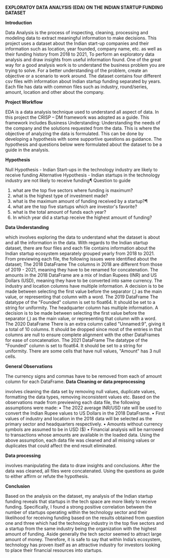 **EXPLORATOY DATA ANALYSIS (EDA) ON THE INDIAN STARTUP FUNDING DATASET**

**Introduction**

Data Analysis is the process of inspecting, cleaning, processing and modeling data to extract meaningful information to make decisions. This project uses a dataset about the Indian start-up companies and their information such as location, year founded, company name, etc. as well as their funding history from 2018 to 2021, To perform an exploratory data analysis and draw insights from useful information found. One of the great way for a good analysis work is to understand the business problem you are trying to solve. For a better understanding of the problem, create an objective or a scenario to work around. The dataset contains four different csv files with information about Indian startup funding separated by years. Each file has data with common files such as industry, round/series, amount, location and other about the company.

**Project Workflow**

EDA is a data analysis technique used to understand all aspect of data. In this project the CRISP – DM framework was adopted as a guide. This framework includes
Business Understanding: Understanding the needs of the company and the solutions requested from the data. This is where the objective of analyzing the data is formulated. This can be done by developing a hypothesis with some supportive questions as guidance. The hypothesis and questions below were formulated about the dataset to be a guide in the analysis.

**Hypothesis**

 Null Hypothesis - Indian Start-ups in the technology industry are likely to receive funding
Alternative Hypothesis - Indian startups in the technology industry are not likely to receive funding¶
Question to guide

1. what are the top five sectors where funding is maximum?
2. what is the highest type of investment made?
3. what is the maximum amount of funding received by a startup?¶
4. what are the top five startups which are investor's favorite?
5. what is the total amount of funds each year?
6. In which year did a startup receive the highest amount of funding?

**Data Understanding**


which involves exploring the data to understand what the dataset is about and all the information in the data. With regards to the Indian startup dataset, there are four files and each file contains information about the Indian startup ecosystem separately grouped yearly from 2018 to 2021. From previewing each file, the following issues were identified about the dataset;
The 2018 DataFrame
The columns in 2018 are different from those of 2019 - 2021, meaning they have to be renamed for concatenation. The amounts in the 2018 DataFrame are a mix of Indian Rupees (INR) and US Dollars (USD), meaning they have to be converted into same currency. The industry and location columns have multiple information. A decision is to be made between selecting the first value before the separator (,) as the main value, or representing that column with a word.
The 2019 DataFrame
The datatype of the "Founded" column is set to float64. It should be set to a string for uniformity. The headquarter column has multiple information. A decision is to be made between selecting the first value before the separator (,) as the main value, or representing that column with a word.
The 2020 DataFrame
There is an extra column called "Unnamed:9", giving it a total of 10 columns. It should be dropped since most of the entries in that columns are null to ensure complete alignment with the other DataFrames for ease of concatenation.
The 2021 DataFrame
The datatype of the "Founded" column is set to float64. It should be set to a string for uniformity. There are some cells that have null values, "Amount" has 3 null cells.

**General Observations**

The currency signs and commas have to be removed from each of amount column for each DataFrame. 
**Data Cleaning or data preprocessing**

involves cleaning the data set by removing null values, duplicate values, formatting the data types, removing inconsistent values etc. Based on the observations made from previewing each data file, the following assumptions were made:
•	The 2022 average INR/USD rate will be used to convert the Indian Rupee values to US Dollars in the 2018 DataFrame.
•	First values of industry and location in the 2018 data will be selected as the primary sector and headquarters respectively.
•	Amounts without currency symbols are assumed to be in USD ($)
•	Financial analysis will be narrowed to transactions whose amounts are available in the loaded data.
Using the above assumption, each data file was cleaned and all missing values or duplicates that could affect the end result eliminated.


**Data processing**

involves manipulating the data to draw insights and conclusions. After the data was cleaned, all files were concatenated. Using the questions as guide to either affirm or refute the hypothesis.

**Conclusion**

Based on the analysis on the dataset, my analysis of the Indian startup funding reveals that startups in the tech space are more likely to receive funding. Specifically, I found a strong positive correlation between the number of startups operating within the technology sector and their likelihood for receiving funding based on the results obtained from question one and three which had the technology industry in the top five sectors and a startup from the same industry being the organization with the highest amount of funding. Aside generally the tech sector seemed to attract large amount of money. Therefore, it is safe to say that within India’s ecosystem, technology has proven itself as an attractive industry for investors looking to place their financial resources into startups.

